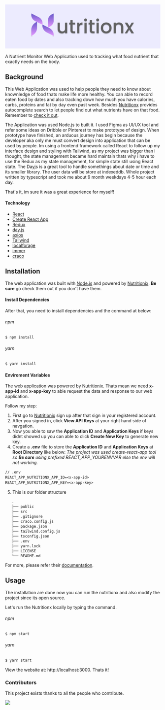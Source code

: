 [![Nutritionx Logo](https://github.com/destiny0114/nutritionx/blob/media/banner.png?raw=true)](http://nutritionx.vercel.app/)

A Nutrient Monitor Web Application used to tracking what food nutrient that exactly needs on the body.

## Background

This Web Application was used to help people they need to know about knownledge of food thats make life more healthy. You can able to record eaten food by dates and also tracking down how much you have calories, carbs, proteins and fat by day even past week. Besides [Nutritionx](http://nutritionx.vercel.app/) provides autocomplete search to let people find out what nutrients have on that food. Remember to [check it out](http://nutritionx.vercel.app/).

The Application was used Node.js to built it. I used Figma as UI/UX tool and refer some ideas on Dribble or Pinterest to make prototype of design. When prototype have finished, an arduous journey has begin because the developer aka only me must convert design into application that can be used by people. Im using a frontend framework called React to follow up my interface design and styling with Tailwind, as my project was bigger than i thought, the state management became hard maintain thats why i have to use the Redux as my state management, for simple state still using React state. The Dayjs is a great tool to handle somethings about date or time and its smaller library. The user data will be store at indexeddb. Whole project written by typescript and took me about 9 month weekdays 4-5 hour each day.

That's it, im sure it was a great experience for myself!

#### Technology

- [React](https://reactjs.org/)
- [Create React App](https://create-react-app.dev/)
- [Redux](https://redux.js.org/)
- [day.js](https://day.js.org/)
- [axios](https://axios-http.com/)
- [Tailwind](https://tailwindcss.com/)
- [localforage](https://localforage.github.io/localForage/)
- [immer](https://immerjs.github.io/immer/)
- [craco](https://github.com/gsoft-inc/craco)

## Installation

The web application was built with [Node.js](https://nodejs.org/en/) and powered by [Nutritionix](https://www.nutritionix.com/). **Be sure** go check them out if you don't have them.

#### Install Dependencies

After that, you need to install dependencies and the command at below:

###### npm

```sh
$ npm install
```

###### yarn

```sh
$ yarn install
```

#### Enviroment Variables

The web application was powered by [Nutritionix](https://www.nutritionix.com/). Thats mean we need **x-app-id** and **x-app-key** to able request the data and response to our web application.

Follow my step:

1. First go to [Nutritionix](https://developer.nutritionix.com/signup) sign up after that sign in your registered account.
2. After you signed in, click **View API Keys** at your right hand side of navgation.
3. Now you able to saw the **Application ID** and **Application Keys** if keys didnt showed up you can able to click **Create New Key** to generate new key.
4. Create a **.env** file to store the **Application ID** and **Application Keys** at **Root Directory** like below:
   _The project was used create-react-app tool so **Be sure** using prefixed REACT_APP_YOURENVVAR else the env will not working._

```txt
// .env
REACT_APP_NUTRITIONX_APP_ID=<x-app-id>
REACT_APP_NUTRITIONX_APP_KEY=<x-app-key>
```

5. This is our folder structure

```
   .
   ├── public
   ├── src
   ├── .gitignore
   ├── craco.config.js
   ├── package.json
   ├── tailwind.config.js
   ├── tsconfig.json
   ├── .env
   ├── yarn.lock
   ├── LICENSE
   └── README.md
```

For more, please refer their [documentation](https://developer.nutritionix.com/docs/v2).

## Usage

The installation are done now you can run the nutritionx and also modify the project since its open source.

Let's run the Nutritionx locally by typing the command.

###### npm

```sh
$ npm start
```

###### yarn

```sh
$ yarn start
```

View the website at: http://localhost:3000. Thats it!

### Contributors

This project exists thanks to all the people who contribute.

<a href="https://github.com/destiny0114/nutritionx/graphs/contributors">
<img src="https://contrib.rocks/image?repo=destiny0114/nutritionx" />
</a>
